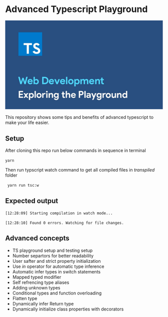 # Advanced Typescript Playground

![Alt text](/maxresdefault.jpg "Optional Title")

This repository shows some tips and benefits of advanced typescript to make your life easier.

## Setup

After cloning this repo run below commands in sequence in terminal

```yarn```

Then run typscript watch command to get all compiled files in *transpiled* folder

``` yarn run tsc:w```


## Expected output

```[12:28:09] Starting compilation in watch mode...```

```[12:28:10] Found 0 errors. Watching for file changes. ```

## Advanced concepts

* TS playground setup and testing setup
* Number separtors for better readability
* User safter and strict property initialization
* Use *in* operator for automatic type inference
* Automatic infer types in switch statements
* Mapped typed modifier
* Self refrencing type aliases
* Adding unknown types
* Conditional types and function overloading
* Flatten type
* Dynamically infer Return type
* Dynamically initialize class properties with decorators




